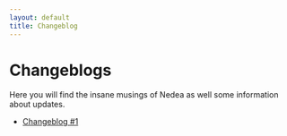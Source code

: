 ```yaml
---
layout: default
title: Changeblog
---
```


# Changeblogs

Here you will find the insane musings of Nedea as well some information about updates.

* [Changeblog #1](/pages/changeblog/changeblog0001)